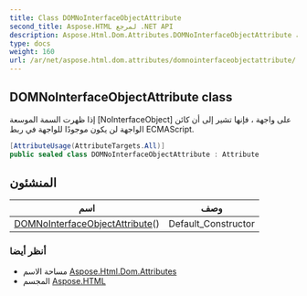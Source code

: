 ```yaml
---
title: Class DOMNoInterfaceObjectAttribute
second_title: Aspose.HTML لمرجع .NET API
description: Aspose.Html.Dom.Attributes.DOMNoInterfaceObjectAttribute فصل. إذا ظهرت السمة الموسعة NoInterfaceObject على واجهة  فإنها تشير إلى أن كائن الواجهة لن يكون موجودًا للواجهة في ربط ECMAScript.
type: docs
weight: 160
url: /ar/net/aspose.html.dom.attributes/domnointerfaceobjectattribute/
---
```

## DOMNoInterfaceObjectAttribute class

إذا ظهرت السمة الموسعة [NoInterfaceObject] على واجهة ، فإنها تشير إلى أن كائن الواجهة لن يكون موجودًا للواجهة في ربط ECMAScript.

```csharp
[AttributeUsage(AttributeTargets.All)]
public sealed class DOMNoInterfaceObjectAttribute : Attribute
```

## المنشئون

| اسم | وصف |
| --- | --- |
| [DOMNoInterfaceObjectAttribute](domnointerfaceobjectattribute/)() | Default_Constructor |

### أنظر أيضا

* مساحة الاسم [Aspose.Html.Dom.Attributes](../../aspose.html.dom.attributes/)
* المجسم [Aspose.HTML](../../)



